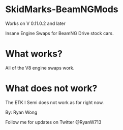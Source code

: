 # SkidMarks-BeamNGMods 

Works on V 0.11.0.2 and later

Insane Engine Swaps for BeamNG Drive stock cars. 

# What works?

All of the V8 engine swaps work.

# What does not work?

The ETK I Semi does not work as for right now. 


By: Ryan Wong 

Follow me for updates on Twitter @RyanW713
